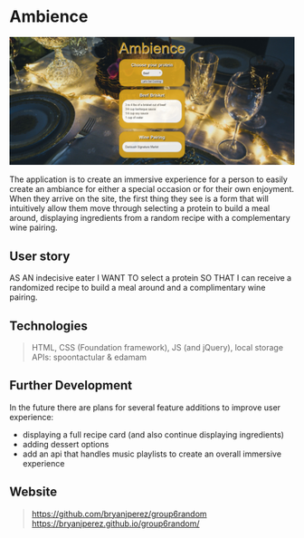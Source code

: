 # Ambience
![App Demo](./Assets/images/ambience.png)

The application is to create an immersive experience for a person to easily create an ambiance for either a special occasion or for their own enjoyment. When they arrive on the site, the first thing they see is a form that will intuitively allow them move through selecting a protein to build a meal around, displaying ingredients from a random recipe with a complementary wine pairing. 


## User story
AS AN indecisive eater I WANT TO  select a protein SO THAT I can receive a randomized recipe to build a meal around and a complimentary wine pairing. 

## Technologies
> HTML, CSS (Foundation framework), JS (and jQuery), local storage 
> APIs: spoontactular & edamam

## Further Development
In the future there are plans for several feature additions to improve user experience:
- displaying a full recipe card (and also continue displaying ingredients)
- adding dessert options 
- add an api that handles music playlists to create an overall immersive experience

## Website
> https://github.com/bryanjperez/group6random </br>
> https://bryanjperez.github.io/group6random/
